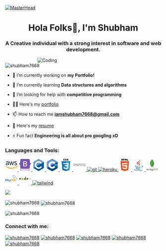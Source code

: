[![MasterHead](https://mir-s3-cdn-cf.behance.net/project_modules/fs/54b6c068097599.5b50bca476b9b.gif)](https://shubham7668.io)

<h1 align="center">Hola Folks👋, I'm Shubham</h1>
<h3 align="center">A Creative individual with a strong interest in software and web development.</h3>
<img align="right" alt="Coding" width="400" src="https://cdn.dribbble.com/users/1162077/screenshots/3848914/programmer.gif">

<p align="left"> <img src="https://komarev.com/ghpvc/?username=shubham7668&label=Profile%20views&color=0e75b6&style=flat" alt="shubham7668" /> </p>

- 🔭 I’m currently working on **my Portfolio!**

- 🌱 I’m currently learning **Data structures and algorithms**

- 🤝 I’m looking for help with **competitive programming**

- 👨‍💻 Here's my [portfolio](https://shubham7668.github.io/portfolio/)

- 📫 How to reach me **iamshubham7668@gmail.com**

- 📄 Here's my [resume](https://shubham7668.github.io/portfolio/data/shubham_resume.pdf)

- ⚡ Fun fact **Engineering is all about pro googling xD**

<h3 align="left">Languages and Tools:</h3>
<p align="left"> <a href="https://aws.amazon.com" target="_blank" rel="noreferrer"> <img src="https://raw.githubusercontent.com/devicons/devicon/master/icons/amazonwebservices/amazonwebservices-original-wordmark.svg" alt="aws" width="40" height="40"/> </a> <a href="https://getbootstrap.com" target="_blank" rel="noreferrer"> <img src="https://raw.githubusercontent.com/devicons/devicon/master/icons/bootstrap/bootstrap-plain-wordmark.svg" alt="bootstrap" width="40" height="40"/> </a> <a href="https://www.cprogramming.com/" target="_blank" rel="noreferrer"> <img src="https://raw.githubusercontent.com/devicons/devicon/master/icons/c/c-original.svg" alt="c" width="40" height="40"/> </a> <a href="https://www.w3schools.com/cpp/" target="_blank" rel="noreferrer"> <img src="https://raw.githubusercontent.com/devicons/devicon/master/icons/cplusplus/cplusplus-original.svg" alt="cplusplus" width="40" height="40"/> </a> <a href="https://www.w3schools.com/css/" target="_blank" rel="noreferrer"> <img src="https://raw.githubusercontent.com/devicons/devicon/master/icons/css3/css3-original-wordmark.svg" alt="css3" width="40" height="40"/> </a> <a href="https://expressjs.com" target="_blank" rel="noreferrer"> <img src="https://raw.githubusercontent.com/devicons/devicon/master/icons/express/express-original-wordmark.svg" alt="express" width="40" height="40"/> </a> <a href="https://git-scm.com/" target="_blank" rel="noreferrer"> <img src="https://www.vectorlogo.zone/logos/git-scm/git-scm-icon.svg" alt="git" width="40" height="40"/> </a> <a href="https://heroku.com" target="_blank" rel="noreferrer"> <img src="https://www.vectorlogo.zone/logos/heroku/heroku-icon.svg" alt="heroku" width="40" height="40"/> </a> <a href="https://www.w3.org/html/" target="_blank" rel="noreferrer"> <img src="https://raw.githubusercontent.com/devicons/devicon/master/icons/html5/html5-original-wordmark.svg" alt="html5" width="40" height="40"/> </a> <a href="https://www.java.com" target="_blank" rel="noreferrer"> <img src="https://raw.githubusercontent.com/devicons/devicon/master/icons/java/java-original.svg" alt="java" width="40" height="40"/> </a> <a href="https://www.mongodb.com/" target="_blank" rel="noreferrer"> <img src="https://raw.githubusercontent.com/devicons/devicon/master/icons/mongodb/mongodb-original-wordmark.svg" alt="mongodb" width="40" height="40"/> </a> <a href="https://www.mysql.com/" target="_blank" rel="noreferrer"> <img src="https://raw.githubusercontent.com/devicons/devicon/master/icons/mysql/mysql-original-wordmark.svg" alt="mysql" width="40" height="40"/> </a> <a href="https://nodejs.org" target="_blank" rel="noreferrer"> <img src="https://raw.githubusercontent.com/devicons/devicon/master/icons/nodejs/nodejs-original-wordmark.svg" alt="nodejs" width="40" height="40"/> </a> <a href="https://tailwindcss.com/" target="_blank" rel="noreferrer"> <img src="https://www.vectorlogo.zone/logos/tailwindcss/tailwindcss-icon.svg" alt="tailwind" width="40" height="40"/> </a> </p>

![](https://leetcard.jacoblin.cool/iamshubham7668?ext=heatmap&theme=dark)

<p><img align="left" src="https://github-readme-stats.vercel.app/api/top-langs?username=shubham7668&show_icons=true&locale=en&layout=compact" alt="shubham7668" /></p>

<p>&nbsp;<img align="center" src="https://github-readme-stats.vercel.app/api?username=shubham7668&show_icons=true&locale=en" alt="shubham7668" /></p>

<p><img align="center" src="https://github-readme-streak-stats.herokuapp.com/?user=shubham7668&" alt="shubham7668" /></p>
  


<h3 align="left">Connect with me:</h3>
<p align="left">
<a href="https://linkedin.com/in/shubham7668" target="blank"><img align="center" src="https://raw.githubusercontent.com/rahuldkjain/github-profile-readme-generator/master/src/images/icons/Social/linked-in-alt.svg" alt="shubham7668" height="30" width="40" /></a>
<a href="https://www.codechef.com/users/iamshubham7668" target="blank"><img align="center" src="https://cdn.jsdelivr.net/npm/simple-icons@3.1.0/icons/codechef.svg" alt="shubham7668" height="30" width="40" /></a>
<a href="https://www.hackerrank.com/iamshubham7668" target="blank"><img align="center" src="https://raw.githubusercontent.com/rahuldkjain/github-profile-readme-generator/master/src/images/icons/Social/hackerrank.svg" alt="shubham7668" height="30" width="40" /></a>
<a href="https://www.leetcode.com/iamshubham7668" target="blank"><img align="center" src="https://raw.githubusercontent.com/rahuldkjain/github-profile-readme-generator/master/src/images/icons/Social/leet-code.svg" alt="shubham7668" height="30" width="40" /></a>
<a href="https://auth.geeksforgeeks.org/user/shubham7668" target="blank"><img align="center" src="https://raw.githubusercontent.com/rahuldkjain/github-profile-readme-generator/master/src/images/icons/Social/geeks-for-geeks.svg" alt="shubham7668" height="30" width="40" /></a>
</p>
